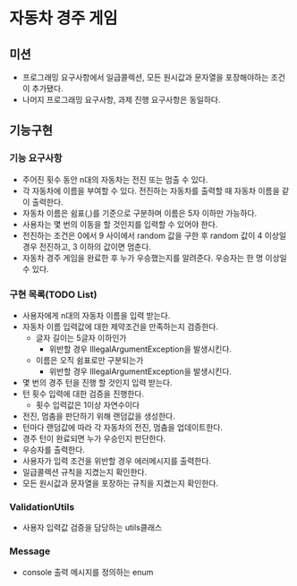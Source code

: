 # 자동차 경주 게임
## 미션
* 프로그래밍 요구사항에서 일급콜렉션, 모든 원시값과 문자열을 포장해야하는 조건이 추가됐다.
* 나머지 프로그래밍 요구사항, 과제 진행 요구사항은 동일하다.

## 기능구현

### 기능 요구사항
- 주어진 횟수 동안 n대의 자동차는 전진 또는 멈출 수 있다.
- 각 자동차에 이름을 부여할 수 있다. 전진하는 자동차를 출력할 때 자동차 이름을 같이 출력한다.
- 자동차 이름은 쉼표(,)를 기준으로 구분하며 이름은 5자 이하만 가능하다.
- 사용자는 몇 번의 이동을 할 것인지를 입력할 수 있어야 한다.
- 전진하는 조건은 0에서 9 사이에서 random 값을 구한 후 random 값이 4 이상일 경우 전진하고, 3 이하의 값이면 멈춘다.
- 자동차 경주 게임을 완료한 후 누가 우승했는지를 알려준다. 우승자는 한 명 이상일 수 있다.

### 구현 목록(TODO List)
* 사용자에게 n대의 자동차 이름을 입력 받는다.
* 자동차 이름 입력값에 대한 제약조건을 만족하는지 검증한다.
  * 글자 길이는 5글자 이하인가
    * 위반할 경우 IllegalArgumentException을 발생시킨다.
  * 이름은 오직 쉼표로만 구분되는가
    * 위반할 경우 IllegalArgumentException을 발생시킨다.
* 몇 번의 경주 턴을 진행 할 것인지 입력 받는다.
* 턴 횟수 입력에 대한 검증을 진행한다.
  * 횟수 입력값은 1이상 자연수이다
* 전진, 멈춤을 판단하기 위해 랜덤값을 생성한다.
* 턴마다 랜덤값에 따라 각 자동차의 전진, 멈춤을 업데이트한다.
* 경주 턴이 완료되면 누가 우승인지 판단한다.
* 우승자를 출력한다.
* 사용자가 입력 조건을 위반할 경우 에러메시지를 출력한다.
* 일급콜렉션 규칙을 지켰는지 확인한다.
* 모든 원시값과 문자열을 포장하는 규칙을 지켰는지 확인한다.

### ValidationUtils
* 사용자 입력값 검증을 담당하는 utils클래스
### Message
* console 출력 메시지를 정의하는 enum
